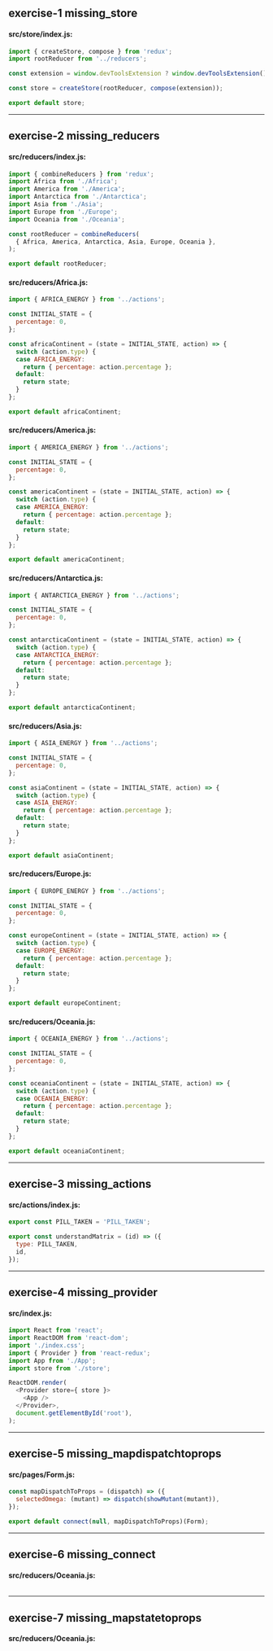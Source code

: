 ## exercise-1 missing_store

#### src/store/index.js:
```javascript
import { createStore, compose } from 'redux';
import rootReducer from '../reducers';

const extension = window.devToolsExtension ? window.devToolsExtension() : (f) => f;

const store = createStore(rootReducer, compose(extension));

export default store;
```

---

## exercise-2 missing_reducers

#### src/reducers/index.js:
```javascript
import { combineReducers } from 'redux';
import Africa from './Africa';
import America from './America';
import Antarctica from './Antarctica';
import Asia from './Asia';
import Europe from './Europe';
import Oceania from './Oceania';

const rootReducer = combineReducers(
  { Africa, America, Antarctica, Asia, Europe, Oceania },
);

export default rootReducer;
```

#### src/reducers/Africa.js:
```javascript
import { AFRICA_ENERGY } from '../actions';

const INITIAL_STATE = {
  percentage: 0,
};

const africaContinent = (state = INITIAL_STATE, action) => {
  switch (action.type) {
  case AFRICA_ENERGY:
    return { percentage: action.percentage };
  default:
    return state;
  }
};

export default africaContinent;
```

#### src/reducers/America.js:
```javascript
import { AMERICA_ENERGY } from '../actions';

const INITIAL_STATE = {
  percentage: 0,
};

const americaContinent = (state = INITIAL_STATE, action) => {
  switch (action.type) {
  case AMERICA_ENERGY:
    return { percentage: action.percentage };
  default:
    return state;
  }
};

export default americaContinent;
```

#### src/reducers/Antarctica.js:
```javascript
import { ANTARCTICA_ENERGY } from '../actions';

const INITIAL_STATE = {
  percentage: 0,
};

const antarcticaContinent = (state = INITIAL_STATE, action) => {
  switch (action.type) {
  case ANTARCTICA_ENERGY:
    return { percentage: action.percentage };
  default:
    return state;
  }
};

export default antarcticaContinent;
```

#### src/reducers/Asia.js:
```javascript
import { ASIA_ENERGY } from '../actions';

const INITIAL_STATE = {
  percentage: 0,
};

const asiaContinent = (state = INITIAL_STATE, action) => {
  switch (action.type) {
  case ASIA_ENERGY:
    return { percentage: action.percentage };
  default:
    return state;
  }
};

export default asiaContinent;
```

#### src/reducers/Europe.js:
```javascript
import { EUROPE_ENERGY } from '../actions';

const INITIAL_STATE = {
  percentage: 0,
};

const europeContinent = (state = INITIAL_STATE, action) => {
  switch (action.type) {
  case EUROPE_ENERGY:
    return { percentage: action.percentage };
  default:
    return state;
  }
};

export default europeContinent;
```

#### src/reducers/Oceania.js:
```javascript
import { OCEANIA_ENERGY } from '../actions';

const INITIAL_STATE = {
  percentage: 0,
};

const oceaniaContinent = (state = INITIAL_STATE, action) => {
  switch (action.type) {
  case OCEANIA_ENERGY:
    return { percentage: action.percentage };
  default:
    return state;
  }
};

export default oceaniaContinent;
```

---

## exercise-3 missing_actions

#### src/actions/index.js:
```javascript
export const PILL_TAKEN = 'PILL_TAKEN';

export const understandMatrix = (id) => ({
  type: PILL_TAKEN,
  id,
});
```

---

## exercise-4 missing_provider

#### src/index.js:
```javascript
import React from 'react';
import ReactDOM from 'react-dom';
import './index.css';
import { Provider } from 'react-redux';
import App from './App';
import store from './store';

ReactDOM.render(
  <Provider store={ store }>
    <App />
  </Provider>,
  document.getElementById('root'),
);
```

---

## exercise-5 missing_mapdispatchtoprops

#### src/pages/Form.js:
```javascript
const mapDispatchToProps = (dispatch) => ({
  selectedOmega: (mutant) => dispatch(showMutant(mutant)),
});

export default connect(null, mapDispatchToProps)(Form);
```

---

## exercise-6 missing_connect

#### src/reducers/Oceania.js:
```javascript
```

---

## exercise-7 missing_mapstatetoprops

#### src/reducers/Oceania.js:
```javascript
```
